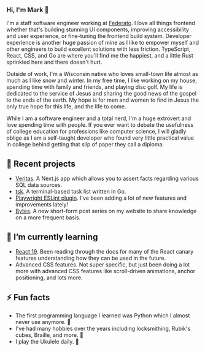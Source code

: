 ### Hi, I'm Mark 👋

I'm a staff software engineer working at [Federato](https://federato.ai). I
love all things frontend whether that's building stunning UI components,
improving accessibility and user experience, or fine-tuning the frontend build
system. Developer experience is another huge passion of mine as I like to
empower myself and other engineers to build excellent solutions with less
friction. TypeScript, React, CSS, and Go are where you'll find me the happiest,
and a little Rust sprinkled here and there doesn't hurt.

Outside of work, I'm a Wisconsin native who loves small-town life
almost as much as I like snow and winter. In my free time, I like working on my
house, spending time with family and friends, and playing disc golf. My life
is dedicated to the service of Jesus and sharing the good news of the gospel
to the ends of the earth. My hope is for men and women to find in Jesus the
only true hope for this life, and the life to come.

While I am a software engineer and a total nerd, I'm a huge extrovert and love
spending time with people. If you ever want to debate the usefulness of college
education for professions like computer science, I will gladly oblige as I am a
self-taught developer who found very little practical value in college behind
getting that slip of paper they call a diploma.

## 🔭 Recent projects

- [Veritas](https://github.com/mskelton/veritas). A Next.js app which allows you to assert facts regarding various SQL data sources.
- [tsk](https://github.com/mskelton/tsk). A terminal-based task list written in Go.
- [Playwright ESLint plugin](https://github.com/playwright-community/eslint-plugin-playwright). I've been adding a lot of new features and improvements lately!
- [Bytes](https://mskelton.dev/bytes). A new short-form post series on my website to share knowledge on a more frequent basis.


## 🌱 I’m currently learning

- [React 19](https://react.dev/). Been reading through the docs for many of the React canary features understanding how they can be used in the future.
- Advanced CSS features. Not super specific, but just been doing a lot more with advanced CSS features like scroll-driven animations, anchor positioning, and lots more.

## ⚡ Fun facts

- The first programming language I learned was Python which I almost never use anymore. 🐍
- I've had many hobbies over the years including locksmithing, Rubik's cubes, Braille, and more. 🔐
- I play the Ukulele daily. 🎸
